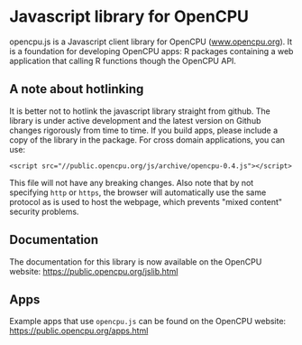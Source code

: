 Javascript library for OpenCPU
==============================

opencpu.js is a Javascript client library for OpenCPU (www.opencpu.org). It is a foundation for developing OpenCPU apps: R packages containing a web application that calling R functions though the OpenCPU API. 


A note about hotlinking
-----------------------

It is better not to hotlink the javascript library straight from github. The library is under active development and the latest version on Github changes rigorously from time to time. If you build apps, please include a copy of the library in the package. For cross domain applications, you can use:

    <script src="//public.opencpu.org/js/archive/opencpu-0.4.js"></script>

This file will not have any breaking changes. Also note that by not specifying `http` or `https`, the browser will  automatically use the same protocol as is used to host the webpage, which prevents "mixed content" security problems.


Documentation
-------------

The documentation for this library is now available on the OpenCPU website: https://public.opencpu.org/jslib.html


Apps
----

Example apps that use `opencpu.js` can be found on the OpenCPU website: https://public.opencpu.org/apps.html


